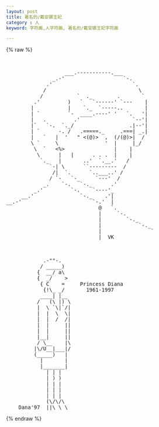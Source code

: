 ```yaml
---
layout: post
title: 著名的/戴安娜王妃
category : 人
keyword: 字符画,人字符画, 著名的/戴安娜王妃字符画

---
```

{% raw %}
<pre>


                   ___.-----------.___
               _.-'                   `-.
             .'                          `.
            /                              \
           /           `  ._        .       `
         .'         )   `   `------' `---    |
        |           |    `._  `-----..       |
        | `         `-  ____.----' '   `.   '|
        |   .         .'                 `--'|
        |`   `-.  `._/                  .|--'|
        | `      -. /   .=====._     .===| _.|
        |   `   |  '   " <(@)>  ,  (/(@)>|  /
        \ `     \               '  |     |_/
         \  `   <%>                |    |
          \      |   |      . . .  |    |
           `._   |       ..'  `.__.'   /
              `-| \      ``---------  /
               /|  `.      `..___..' /
              / `-   `-_     `---'  /
            _.    `-.   `-._      .'
         _.'         `-.    `----'_
     __.'               `-._    .'|
__.-'                       `-.'  |
                              @   `.
                              |     `-.
                              |        `-._
                              |            `-._
                              |                `
                              |  VK



            .-""-.
           / _____)
          {  __/ a\
          {  _/    >
           { C    =     Princess Diana
            {!\_ _/       1961-1997
           ____| |__
          /   (\ |) \
          |  \ `\|`/|
          |  |  \  \|
          |  |  /  /|
          |  |     ||
          |  |     ||
          |__|     ||
          / \__    |\
         |\/U__|___|/
         (_____)   |
           |       |
           |_______|
             | | |
             | ) )
             | | |
             | | |
             | | |
             (\/\/\
 ___Dana'97__||\_\_\________________________________________________ </pre>
{% endraw %}
